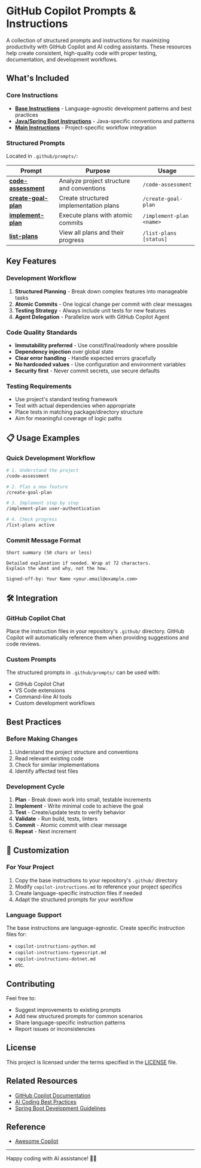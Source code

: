 # GitHub Copilot Prompts & Instructions

A collection of structured prompts and instructions for maximizing productivity with GitHub Copilot and AI coding assistants. These resources help create consistent, high-quality code with proper testing, documentation, and development workflows.

## What's Included

### Core Instructions

- **[Base Instructions](/.github/copilot-instructions-base.md)** - Language-agnostic development patterns and best practices
- **[Java/Spring Boot Instructions](/.github/copilot-instructions-java.md)** - Java-specific conventions and patterns
- **[Main Instructions](/.github/copilot-instructions.md)** - Project-specific workflow integration

### Structured Prompts

Located in `.github/prompts/`:

| Prompt | Purpose | Usage |
|--------|---------|-------|
| **[code-assessment](/.github/prompts/code-assessment.prompt.md)** | Analyze project structure and conventions | `/code-assessment` |
| **[create-goal-plan](/.github/prompts/create-goal-plan.prompt.md)** | Create structured implementation plans | `/create-goal-plan` |
| **[implement-plan](/.github/prompts/implement-plan.prompt.md)** | Execute plans with atomic commits | `/implement-plan <name>` |
| **[list-plans](/.github/prompts/list-plans.prompt.md)** | View all plans and their progress | `/list-plans [status]` |

## Key Features

### Development Workflow

1. **Structured Planning** - Break down complex features into manageable tasks
2. **Atomic Commits** - One logical change per commit with clear messages
3. **Testing Strategy** - Always include unit tests for new features
4. **Agent Delegation** - Parallelize work with GitHub Copilot Agent

### Code Quality Standards

- **Immutability preferred** - Use const/final/readonly where possible
- **Dependency injection** over global state
- **Clear error handling** - Handle expected errors gracefully
- **No hardcoded values** - Use configuration and environment variables
- **Security first** - Never commit secrets, use secure defaults

### Testing Requirements

- Use project's standard testing framework
- Test with actual dependencies when appropriate
- Place tests in matching package/directory structure
- Aim for meaningful coverage of logic paths

## 📋 Usage Examples

### Quick Development Workflow

```bash
# 1. Understand the project
/code-assessment

# 2. Plan a new feature
/create-goal-plan

# 3. Implement step by step
/implement-plan user-authentication

# 4. Check progress
/list-plans active
```

### Commit Message Format

```text
Short summary (50 chars or less)

Detailed explanation if needed. Wrap at 72 characters.
Explain the what and why, not the how.

Signed-off-by: Your Name <your.email@example.com>
```

## 🛠️ Integration

### GitHub Copilot Chat

Place the instruction files in your repository's `.github/` directory. GitHub Copilot will automatically reference them when providing suggestions and code reviews.

### Custom Prompts

The structured prompts in `.github/prompts/` can be used with:

- GitHub Copilot Chat
- VS Code extensions
- Command-line AI tools
- Custom development workflows

## Best Practices

### Before Making Changes

1. Understand the project structure and conventions
2. Read relevant existing code
3. Check for similar implementations
4. Identify affected test files

### Development Cycle

1. **Plan** - Break down work into small, testable increments
2. **Implement** - Write minimal code to achieve the goal
3. **Test** - Create/update tests to verify behavior
4. **Validate** - Run build, tests, linters
5. **Commit** - Atomic commit with clear message
6. **Repeat** - Next increment

## 🎨 Customization

### For Your Project

1. Copy the base instructions to your repository's `.github/` directory
2. Modify `copilot-instructions.md` to reference your project specifics
3. Create language-specific instruction files if needed
4. Adapt the structured prompts for your workflow

### Language Support

The base instructions are language-agnostic. Create specific instruction files for:

- `copilot-instructions-python.md`
- `copilot-instructions-typescript.md`
- `copilot-instructions-dotnet.md`
- etc.

## Contributing

Feel free to:

- Suggest improvements to existing prompts
- Add new structured prompts for common scenarios
- Share language-specific instruction patterns
- Report issues or inconsistencies

## License

This project is licensed under the terms specified in the [LICENSE](LICENSE) file.

## Related Resources

- [GitHub Copilot Documentation](https://docs.github.com/en/copilot)
- [AI Coding Best Practices](https://docs.github.com/en/copilot/using-github-copilot/best-practices-for-using-github-copilot)
- [Spring Boot Development Guidelines](https://spring.io/guides)

## Reference

- [Awesome Copilot](https://github.com/github/awesome-copilot)

---

Happy coding with AI assistance! 🤖✨
